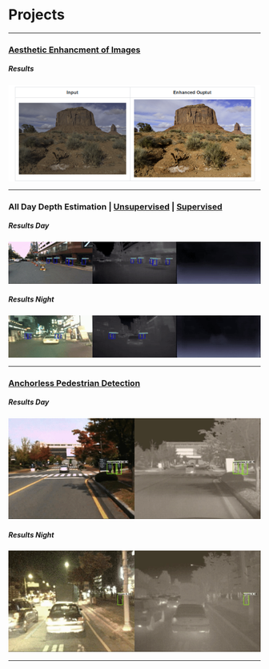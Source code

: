 # Projects
---
### [Aesthetic Enhancment of Images](https://anushl9o5.github.io/aesthetic)

##### Results
![](aesthetic_samples/samples2.png)

---
### All Day Depth Estimation | [Unsupervised](https://anushl9o5.github.io/unsup_depth) | [Supervised](https://anushl9o5.github.io/sup_depth)    
##### Results Day

![](gifs/un_day_depth.gif)

##### Results Night

![](gifs/un_night_depth.gif)

--- 

### [Anchorless Pedestrian Detection](https://anushl9o5.github.io/pedestrian)
##### Results Day

![](gifs/day_fcos.gif)


##### Results Night

![](gifs/night_fcos.gif)

---
